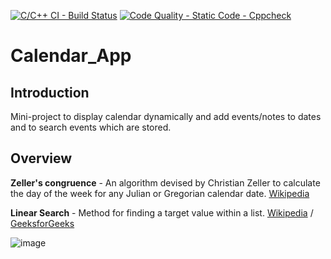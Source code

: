 [![C/C++ CI - Build Status](https://github.com/Preethu25/Mini-Project/actions/workflows/c-cpp.yml/badge.svg)](https://github.com/Preethu25/Mini-Project/actions/workflows/c-cpp.yml)
[![Code Quality - Static Code - Cppcheck](https://github.com/Preethu25/Mini-Project/actions/workflows/cpp_check.yml/badge.svg)](https://github.com/Preethu25/Mini-Project/actions/workflows/cpp_check.yml)

# Calendar_App

## Introduction 
Mini-project to display calendar dynamically and add events/notes to dates and to search events which are stored.

## Overview
**Zeller's congruence** - An algorithm devised by Christian Zeller to calculate the day of the week for any Julian or Gregorian calendar date. [Wikipedia](https://en.wikipedia.org/wiki/Zeller%27s_congruence)

**Linear Search** - Method for finding a target value within a list. [Wikipedia](https://en.wikipedia.org/wiki/Linear_search) / [GeeksforGeeks](https://www.geeksforgeeks.org/linear-search/)

![image](https://user-images.githubusercontent.com/80700297/114712319-97d08580-9d4d-11eb-836c-486ad93db118.png)

